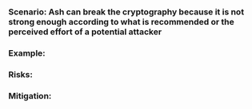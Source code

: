 ### Scenario: Ash can break the cryptography because it is not strong enough according to what is recommended or the perceived effort of a potential attacker

### Example:

### Risks: 

### Mitigation: